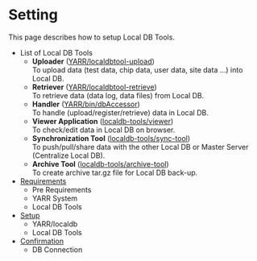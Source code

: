 # Setting

This page describes how to setup Local DB Tools.

- List of Local DB Tools
    - **Uploader** ([YARR/localdbtool-upload](#yarrlocaldb))<br>
        To upload data (test data, chip data, user data, site data ...) into Local DB.
    - **Retriever** ([YARR/localdbtool-retrieve](#yarrlocaldb))<br>
        To retrieve data (data log, data files) from Local DB.
    - **Handler** ([YARR/bin/dbAccessor](#yarrlocaldb)) <br>
        To handle (upload/register/retrieve) data in Local DB.
    - **Viewer Application** ([localdb-tools/viewer](#local-db-tools))<br>
        To check/edit data in Local DB on browser.
    - **Synchronization Tool** ([localdb-tools/sync-tool](#local-db-tools))<br>
        To push/pull/share data with the other Local DB or Master Server (Centralize Local DB).
    - **Archive Tool** ([localdb-tools/archive-tool](#local-db-tools))<br>
        To create archive tar.gz file for Local DB back-up.
- [Requirements](install-requirements.md)
    - Pre Requirements
    - YARR System
    - Local DB Tools
- [Setup](#set-up)
    - YARR/localdb
    - Local DB Tools
- [Confirmation](#confirmation)
    - DB Connection


